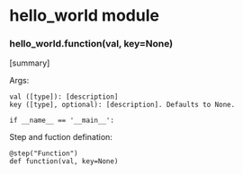 # hello_world module


### hello_world.function(val, key=None)
[summary]

Args:

    val ([type]): [description]
    key ([type], optional): [description]. Defaults to None.

`if __name__ == '__main__':`

Step and fuction defination:

```
@step("Function")
def function(val, key=None)
```

